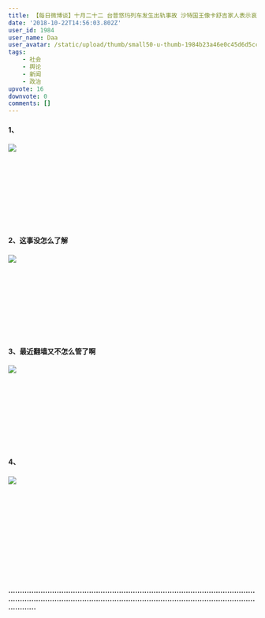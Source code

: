```yaml
---
title: 【每日微博谈】十月二十二 台普悠玛列车发生出轨事故 沙特国王像卡舒吉家人表示哀悼
date: '2018-10-22T14:56:03.802Z'
user_id: 1984
user_name: Daa
user_avatar: /static/upload/thumb/small50-u-thumb-1984b23a46e0c45d6d5ccfd892b0ccd72dd3c46e37f5.png
tags:
    - 社会
    - 舆论
    - 新闻
    - 政治
upvote: 16
downvote: 0
comments: []
---
```


<div>
<h4><b>1、</b></h4>
<h4><img src="https://i.imgur.com/jTxa8IA.jpg"><b><br></b></h4>
<h4><b><br></b></h4>
<h4><b><br></b></h4>
<h4><b><br></b></h4>
<h4><b><br></b></h4>
<h4><b>2、这事没怎么了解</b></h4>
<h4><img src="https://i.imgur.com/x279HO1.jpg"><b><br></b></h4>
<h4><b><br></b></h4>
<h4><b><br></b></h4>
<h4><b><br></b></h4>
<h4><b><br></b></h4>
<h4><b>3、最近翻墙又不怎么管了啊</b></h4>
<h4><img src="https://i.imgur.com/VQS4QKb.jpg"><b><br></b></h4>
<h4><b><br></b></h4>
<h4><b><br></b></h4>
<h4><b><br></b></h4>
<h4><b><br></b></h4>
<h4><b>4、</b></h4>
<h4><img src="https://i.imgur.com/zbuQF5T.jpg"><b><br></b></h4>
<h4><b><br></b></h4>
<h4><b><br></b></h4>
<h4><b><br></b></h4>
<h4><b><br></b></h4>
<h4><b><br></b></h4>
<h4><b>..................................................................................................................................................................................................................................</b></h4>
</div>
